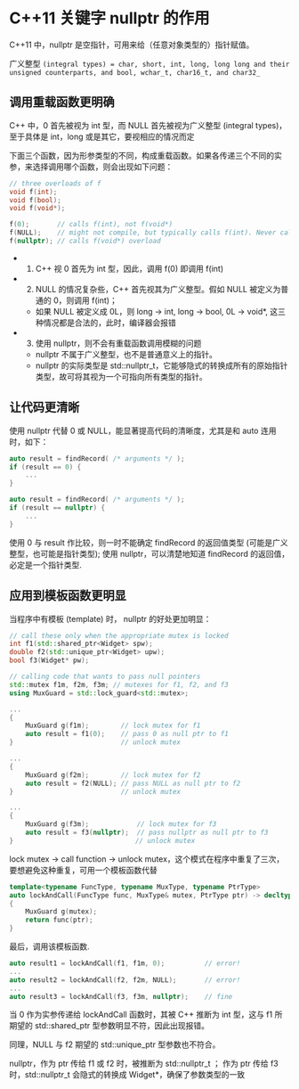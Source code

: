 # C++11 关键字 nullptr 的作用

C++11 中，nullptr 是空指针，可用来给（任意对象类型的）指针赋值。

广义整型 `(integral types) = char, short, int, long, long long and their unsigned counterparts, and bool, wchar_t, char16_t, and char32_`

## 调用重载函数更明确

C++ 中，0 首先被视为 int 型，而 NULL 首先被视为广义整型 (integral types)，至于具体是 int，long 或是其它，要视相应的情况而定

下面三个函数，因为形参类型的不同，构成重载函数。如果各传递三个不同的实参，来选择调用哪个函数，则会出现如下问题：

```cpp
// three overloads of f
void f(int);
void f(bool);
void f(void*);

f(0);       // calls f(int), not f(void*)
f(NULL);    // might not compile, but typically calls f(int). Never calls f(void*)
f(nullptr); // calls f(void*) overload
```

- 1. C++ 视 0 首先为 int 型，因此，调用 f(0) 即调用 f(int)
- 2. NULL 的情况复杂些，C++ 首先视其为广义整型。假如 NULL 被定义为普通的 0，则调用 f(int)；
  - 如果 NULL 被定义成 0L，则 long -> int, long -> bool, 0L -> void\*, 这三种情况都是合法的，此时，编译器会报错
- 3. 使用 nullptr，则不会有重载函数调用模糊的问题
  - nullptr 不属于广义整型，也不是普通意义上的指针。
  - nullptr 的实际类型是 std::nullptr_t，它能够隐式的转换成所有的原始指针类型，故可将其视为一个可指向所有类型的指针。

## 让代码更清晰

使用 nullptr 代替 0 或 NULL，能显著提高代码的清晰度，尤其是和 auto 连用时，如下：

```cpp
auto result = findRecord( /* arguments */ );
if (result == 0) {
    ...
}

auto result = findRecord( /* arguments */ );
if (result == nullptr) {
    ...
}
```

使用 0 与 result 作比较，则一时不能确定 findRecord 的返回值类型 (可能是广义整型，也可能是指针类型); 使用 nullptr，可以清楚地知道 findRecord 的返回值，必定是一个指针类型.

## 应用到模板函数更明显

当程序中有模板 (template) 时， nullptr 的好处更加明显：

```cpp
// call these only when the appropriate mutex is locked
int f1(std::shared_ptr<Widget> spw);
double f2(std::unique_ptr<Widget> upw);
bool f3(Widget* pw);

// calling code that wants to pass null pointers
std::mutex f1m, f2m, f3m; // mutexes for f1, f2, and f3
using MuxGuard = std::lock_guard<std::mutex>;

...
{
    MuxGuard g(f1m);        // lock mutex for f1
    auto result = f1(0);    // pass 0 as null ptr to f1
}                           // unlock mutex

...
{
    MuxGuard g(f2m);        // lock mutex for f2
    auto result = f2(NULL); // pass NULL as null ptr to f2
}                           // unlock mutex

...
{
    MuxGuard g(f3m);            // lock mutex for f3
    auto result = f3(nullptr);  // pass nullptr as null ptr to f3
}                  　　　　　　　 // unlock mutex
```

lock mutex -> call function -> unlock mutex，这个模式在程序中重复了三次，要想避免这种重复，可用一个模板函数代替

```cpp
template<typename FuncType, typename MuxType, typename PtrType>
auto lockAndCall(FuncType func, MuxType& mutex, PtrType ptr) -> decltype(func(ptr))  // C++11
{
    MuxGuard g(mutex);
    return func(ptr);
}
```

最后，调用该模板函数.

```cpp
auto result1 = lockAndCall(f1, f1m, 0);          // error!
...
auto result2 = lockAndCall(f2, f2m, NULL);       // error!
...
auto result3 = lockAndCall(f3, f3m, nullptr);    // fine
```

当 0 作为实参传递给 lockAndCall 函数时，其被 C++ 推断为 int 型，这与 f1 所期望的 std::shared_ptr<Widget> 型参数明显不符，因此出现报错。

同理，NULL 与 f2 期望的 std::unique_ptr<Widget> 型参数也不符合。

nullptr，作为 ptr 传给 f1 或 f2 时，被推断为 std::nullptr_t ； 作为 ptr 传给 f3 时，std::nullptr_t 会隐式的转换成 Widget\*，确保了参数类型的一致
